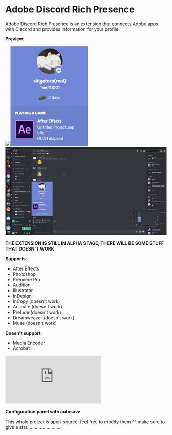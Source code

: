 # Adobe Discord Rich Presence

Adobe Discord Rich Presence is an extension that connects Adobe apps with Discord and provides information for your profile.

**Preview**:

![](https://cdn.discordapp.com/attachments/738153603079995453/749741755003306084/rpc.png)![](demo/rpc.gif)![](demo/preview.gif)

**THE EXTENSION IS STILL IN ALPHA STAGE, THERE WILL BE SOME STUFF THAT DOESN'T WORK**

**Supports**:
- After Effects
- Photoshop
- Premiere Pro
- Audition
- Illustrator
- InDesign
- InCopy (doesn't work)
- Animate (doesn't work)
- Prelude (doesn't work)
- Dreamweaver (doesn't work)
- Muse (doesn't work)

**Doesn't support**:
- Media Encoder
- Acrobat

![Installation guide](https://github.com/lolitee/adobe-discord-rpc/blob/master/GUIDE.md)

**Configuration panel with autosave**

This whole project is open-source, feel free to modify them ^^
make sure to give a star..........................
